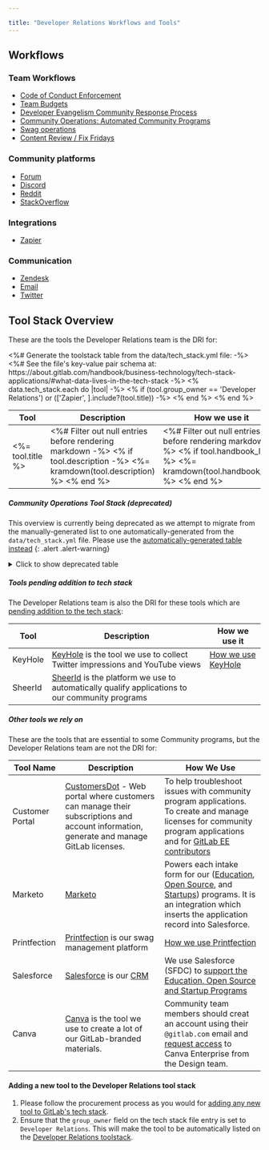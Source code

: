 ```yaml
---

title: "Developer Relations Workflows and Tools"
---
```










## Workflows

<!-- Keep this incoming anchor for compatibility -->
<a id="community-response-workflows"></a>

### Team Workflows

- [Code of Conduct Enforcement](/handbook/marketing/developer-relations/workflows-tools/code-of-conduct-enforcement/)
- [Team Budgets](/handbook/marketing/developer-relations/workflows-tools/team-budgets)
- [Developer Evangelism Community Response Process](/handbook/marketing/developer-relations/developer-evangelism/community-response/)
- [Community Operations: Automated Community Programs](/handbook/marketing/developer-relations/community-programs/automated-community-programs/)
- [Swag operations](/handbook/marketing/developer-relations/workflows-tools/swag/)
- [Content Review / Fix Fridays](/handbook/marketing/developer-relations/workflows-tools/content-review/)

### Community platforms

- [Forum](/handbook/marketing/developer-relations/workflows-tools/forum/)
- [Discord](/handbook/marketing/developer-relations/workflows-tools/discord/)
- [Reddit](/handbook/marketing/developer-relations/workflows-tools/reddit/)
- [StackOverflow](/handbook/marketing/developer-relations/workflows-tools/stackoverflow/)

### Integrations

- [Zapier](/handbook/marketing/developer-relations/workflows-tools/zapier/)

### Communication

- [Zendesk](/handbook/marketing/developer-relations/workflows-tools/zendesk/)
- [Email](/handbook/marketing/developer-relations/workflows-tools/e-mail/)
- [Twitter](/handbook/marketing/developer-relations/workflows-tools/twitter/)


## Tool Stack Overview

These are the tools the Developer Relations team is the DRI for:

<div class="responsive-table">
  <table>
    <thead>
      <tr>
        <th>
          Tool
        </th>
        <th>
          Description
        </th>
        <th>
          How we use it
        </th>
        <th>
          Technical owner
        </th>
      </tr>
    </thead>
    <tbody>
    <%# Generate the toolstack table from the data/tech_stack.yml file: -%>
    <%# See the file's key-value pair schema at: https://about.gitlab.com/handbook/business-technology/tech-stack-applications/#what-data-lives-in-the-tech-stack -%>
    <% data.tech_stack.each do |tool| -%>
      <% if (tool.group_owner == 'Developer Relations') or (['Zapier', ].include?(tool.title)) -%>
        <tr>
          <td>
            <%= tool.title %>
          </td>
          <td>
            <%# Filter out null entries before rendering markdown -%>
            <% if tool.description -%>
              <%= kramdown(tool.description) %>
            <% end %>
          </td>
          <td>
            <%# Filter out null entries before rendering markdown -%>
            <% if tool.handbook_link -%>
              <%= kramdown(tool.handbook_link) %>
            <% end %>
          </td>
          <td>
            <%= tool.technical_owner %>
          </td>
        </tr>
      <% end %>
    <% end %>
    </tbody>
  </table>
</div>

##### Community Operations Tool Stack (deprecated)

<i class="fas fa-hand-point-right" aria-hidden="true" style="color: rgb(138, 109, 59)
;"></i> This overview is currently being deprecated as we attempt to migrate from
the manually-generated list to one automatically-generated from the `data/tech_stack.yml` file.
Please use the [automatically-generated table instead](#tool-stack-overview)
{: .alert .alert-warning}

<details>
<summary markdown="span">Click to show deprecated table</summary>

These are the tools the Developer Relations team is the DRI for:

| Tool Name | Description | How We Use |
|-------------|-------------|-----------|
| Bitergia | [Bitergia](https://gitlab.biterg.io/) is the platform we use to measure and track metrics related to contributing code and documentation to GitLab | [How we use Bitergia](/handbook/marketing/developer-relations/contributor-success/community-contributors-workflows.html#bitergia-dashboards) |
| Crowdin | [Crowdin](https://translate.gitlab.com/) is the platform for the wider community to collaboratively contribute translations for GitLab | [How we use Crowdin](https://docs.gitlab.com/ee/development/i18n/translation.html) |
| Discourse | [Discourse](https://www.discourse.org) is the platform on which the [GitLab forum](https://forum.gitlab.com) is run. | [How we use Discourse](/handbook/marketing/developer-relations/workflows-tools/forum/#administration)|
| Discord | [Discord](https://discord.gg/gitlab) is the instant messaging platform the GitLab community communicates on (in addition to GitLab.com itself) | popular channels are #contribute, #general and the support channels |
| KeyHole | [KeyHole](https://keyhole.io) is the tool we use to collect Twitter impressions and YouTube views | [How we use KeyHole](/handbook/marketing/developer-relations/developer-evangelism/metrics/#metrics-collections) |
| Meetup | [Meetup.com](https://www.meetup.com/pro/gitlab/) is the platform we use and offer to our community to organize meetups | [How we use Meetup.com](/handbook/marketing/developer-relations/evangelist-program/#meetups) |
| SheerId | [SheerId](https://www.sheerid.com/) is the platform we use to automatically qualify applications to our community programs | |
| Zapier | [Zapier](https://zapier.com) is an automation tool used to identify mentions and to route them into Zendesk as tickets, and also to Slack in some cases | [How we use Zapier](/handbook/marketing/developer-relations/workflows-tools/zapier) |
| Zendesk | [Zendesk](https://www.zendesk.com/support/) is the tool Community Ops, EDU & OSS work their program cases and applications | [How we use Zendesk](/handbook/marketing/developer-relations/workflows-tools/zendesk/)|

</details>

##### Tools pending addition to tech stack

The Developer Relations team is also the DRI for these tools which are [pending addition to the tech stack](/handbook/business-technology/tech-stack-applications/#add-new-system-to-the-tech-stack):

| Tool | Description | How we use it |
|---|---|---|
| KeyHole | [KeyHole](https://keyhole.io) is the tool we use to collect Twitter impressions and YouTube views | [How we use KeyHole](/handbook/marketing/developer-relations/developer-evangelism/metrics/#metrics-collections) |
| SheerId | [SheerId](https://www.sheerid.com/) is the platform we use to automatically qualify applications to our community programs | |

##### Other tools we rely on

These are the tools that are essential to some Community programs, but the Developer Relations team are not the DRI for:

| Tool Name       | Description                                                                                                                                                                                                                               | How We Use                                                                                                                                                                                                                                                                             |
|-----------------|-------------------------------------------------------------------------------------------------------------------------------------------------------------------------------------------------------------------------------------------|----------------------------------------------------------------------------------------------------------------------------------------------------------------------------------------------------------------------------------------------------------------------------------------|
| Customer Portal | [CustomersDot](https://gitlab.com/gitlab-org/customers-gitlab-com/-/tree/staging/doc/architecture#customersdot) - Web portal where customers can manage their subscriptions and account information, generate and manage GitLab licenses. | To help troubleshoot issues with community program applications. To create and manage licenses for community program applications and for [GitLab EE contributors](/handbook/marketing/developer-relations/contributor-success/community-contributors-workflows.html#contributing-to-the-gitlab-enterprise-edition-ee) |
| Marketo         | [Marketo](/handbook/marketing/marketing-operations/marketo/)                                                                                                                                                                              | Powers each intake form for our ([Education](/solutions/education/), [Open Source](/solutions/open-source/), and [Startups](/solutions/startups/)) programs. It is an integration which inserts the application record into Salesforce.                                                |
| Printfection    | [Printfection](https://www.printfection.com/) is our swag management platform                                                                                                                                                             | [How we use Printfection](/handbook/marketing/brand-and-product-marketing/brand/merchandise-handling)                                                                                                                                                                                                |
| Salesforce      | [Salesforce](https://www.salesforce.com) is our [CRM](https://en.wikipedia.org/wiki/Customer_relationship_management)                                                                                                                     | We use Salesforce (SFDC) to [support the Education, Open Source and Startup Programs](/handbook/marketing/developer-relations/community-programs/community-program-applications)                                                                                                     |
| Canva           | [Canva](https://www.canva.com/) is the tool we use to create a lot of our GitLab-branded materials.                                                                                                                                       | Community team members should creat an account using their `@gitlab.com` email and [request access](/handbook/business-technology/team-member-enablement/onboarding-access-requests/access-requests/) to Canva Enterprise from the Design team.                                        |

#### Adding a new tool to the Developer Relations tool stack

1. Please follow the procurement process as you would for [adding any new tool to GitLab's tech stack](/handbook/business-technology/tech-stack-applications/#add-new-system-to-the-tech-stack).
1. Ensure that the `group_owner` field on the tech stack file entry is set to `Developer Relations`. This will make the tool to be automatically listed on the [Developer Relations toolstack](#tool-stack-overview).

